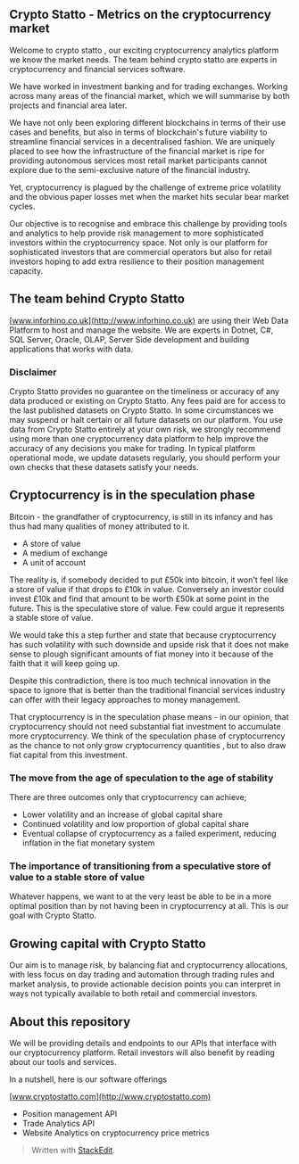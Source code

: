 ## Crypto Statto - Metrics on the cryptocurrency market

Welcome to crypto statto , our exciting cryptocurrency analytics platform we know the market needs. The team behind crypto statto are experts in cryptocurrency and financial services software.

We have worked in investment banking and for trading exchanges. Working across many areas of the financial market, which we will summarise by both projects and financial area later.

We have not only been exploring different blockchains in terms of their use cases and benefits, but also in terms of blockchain's future viability to streamline financial services in a decentralised fashion. We are uniquely placed to see how the infrastructure of the financial market is ripe for providing autonomous services most retail market participants cannot explore due to the semi-exclusive nature of the financial industry.

Yet, cryptocurrency is plagued by the challenge of extreme price volatility and the obvious paper losses met when the market hits secular bear market cycles.

Our objective is to recognise and embrace this challenge by providing tools and analytics to help provide risk management to more sophisticated investors within the cryptocurrency space. Not only is our platform for sophisticated investors that are commercial operators but also for retail investors hoping to add extra resilience to their position management capacity.

## The team behind Crypto Statto

[www.inforhino.co.uk](http://www.inforhino.co.uk) are using their Web Data Platform to host and manage the website. We are experts in Dotnet, C#, SQL Server, Oracle, OLAP, Server Side development and building applications that works with data.

### Disclaimer

Crypto Statto provides no guarantee on the timeliness or accuracy of any data produced or existing on Crypto Statto. Any fees paid are for access to the last published datasets on Crypto Statto. In some circumstances we may suspend or halt certain or all future datasets on our platform. You use data from Crypto Statto entirely at your own risk, we strongly recommend using more than one cryptocurrency data platform to help improve the accuracy of any decisions you make for trading. In typical platform operational mode, we update datasets regularly, you should perform your own checks that these datasets satisfy your needs.

## Cryptocurrency is in the speculation phase

Bitcoin - the grandfather of cryptocurrency, is still in its infancy and has thus had many qualities of money attributed to it.

-   A store of value
-   A medium of exchange
-   A unit of account

  
The reality is, if somebody decided to put £50k into bitcoin, it won't feel like a store of value if that drops to £10k in value. Conversely an investor could invest £10k and find that amount to be worth £50k at some point in the future. This is the speculative store of value. Few could argue it represents a stable store of value.

We would take this a step further and state that because cryptocurrency has such volatility with such downside and upside risk  that it does not make sense to plough significant amounts of fiat money into it because of the faith that it will keep going up.

Despite this contradiction, there is too much technical innovation in the space to ignore that is better than the traditional financial services industry can offer with their legacy approaches to money management.

That cryptocurrency is in the speculation phase means - in our opinion, that cryptocurrency should not need substantial fiat investment to accumulate more cryptocurrency. We think of the speculation phase of cryptocurrency as the chance to not only grow cryptocurrency quantities , but to also draw fiat capital from this investment.

### The move from the age of speculation to the age of stability

There are three outcomes only that cryptocurrency can achieve;

-   Lower volatility and an increase of global capital share
-   Continued volatility and low proportion of global capital share
-   Eventual collapse of cryptocurrency as a failed experiment, reducing inflation in the fiat monetary system

### The importance of transitioning from a speculative store of value to a stable store of value

Whatever happens, we want to at the very least be able to be in a more optimal position than by not having been in cryptocurrency at all. This is our goal with Crypto Statto.

## Growing capital with Crypto Statto

Our aim is to manage risk, by balancing fiat and cryptocurrency allocations, with less focus on day trading and automation through trading rules and market analysis, to provide actionable decision points you can interpret in ways not typically available to both retail and commercial investors.

## About this repository

We will be providing details and endpoints to our APIs that interface with our cryptocurrency platform. Retail investors will also benefit by reading about our tools and services.

In a nutshell, here is our software offerings

[www.cryptostatto.com](http://www.cryptostatto.com)

-   Position management API
-   Trade Analytics API
-   Website Analytics on cryptocurrency price metrics


> Written with [StackEdit](https://stackedit.io/).
